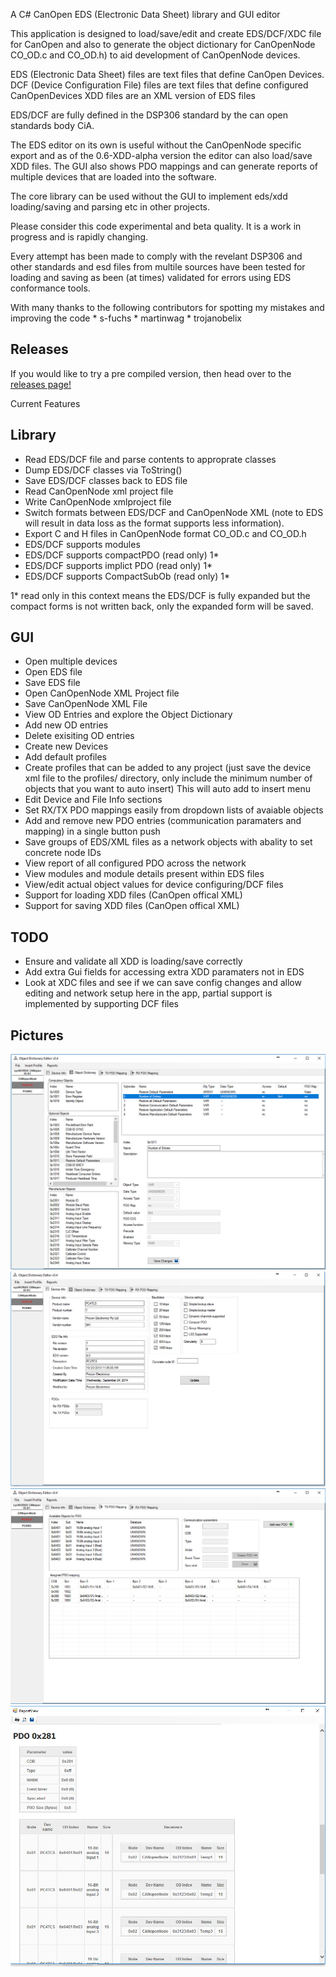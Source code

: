 A C# CanOpen EDS (Electronic Data Sheet) library and GUI editor

This application is designed to load/save/edit and create EDS/DCF/XDC file for 
CanOpen and also to generate the object dictionary for CanOpenNode 
CO_OD.c and CO_OD.h) to aid development of CanOpenNode devices.

EDS (Electronic Data Sheet) files are text files that define CanOpen Devices.
DCF (Device Configuration File) files are text files that define configured CanOpenDevices
XDD files are an XML version of EDS files 

EDS/DCF are fully defined in the DSP306 standard by the can open standards 
body CiA.

The EDS editor on its own is useful without the CanOpenNode specific export and 
as of the 0.6-XDD-alpha version the editor can also load/save XDD files. 
The GUI also shows PDO mappings and can generate reports
of multiple devices that are loaded into the software.

The core library can be used without the GUI to implement eds/xdd loading/saving
and parsing etc in other projects.

Please consider this code experimental and beta quality. 
It is a work in progress and is rapidly changing.

Every attempt has been made to comply with the revelant DSP306 and other 
standards and esd files from multile sources have been tested for loading and 
saving as been (at times) validated for errors using EDS conformance tools.

With many thanks to the following contributors for spotting my mistakes and 
improving the code
	* s-fuchs 
	* martinwag 
	* trojanobelix

Releases
--------

If you would like to try a pre compiled version, then head over to the [releases page!](https://github.com/robincornelius/libedssharp/releases)

Current Features

Library
-------

* Read EDS/DCF file and parse contents to approprate classes
* Dump EDS/DCF classes via ToString()
* Save EDS/DCF classes back to EDS file
* Read CanOpenNode xml project file
* Write CanOpenNode xmlproject file
* Switch formats between EDS/DCF and CanOpenNode XML (note to EDS will result in
  data loss as the format supports less information).
* Export C and H files in CanOpenNode format CO_OD.c and CO_OD.h
* EDS/DCF supports modules
* EDS/DCF supports compactPDO (read only) 1*
* EDS/DCF supports implict PDO (read only) 1*
* EDS/DCF supports CompactSubOb (read only) 1*

1* read only in this context means the EDS/DCF is fully expanded but the compact
   forms is not written back, only the expanded form will be saved.

GUI
---
* Open multiple devices
* Open EDS file
* Save EDS file
* Open CanOpenNode XML Project file
* Save CanOpenNode XML File
* View OD Entries and explore the Object Dictionary
* Add new OD entries
* Delete exisiting OD entries
* Create new Devices
* Add default profiles
* Create profiles that can be added to any project (just save the device xml file to the profiles/ 
  directory, only include the minimum number of objects that you want to auto insert) This will auto add to insert menu
* Edit Device and File Info sections
* Set RX/TX PDO mappings easily from dropdown lists of avaiable objects
* Add and remove new PDO entries (communication paramaters and mapping) in a single button push
* Save groups of EDS/XML files as a network objects with abality to set concrete node IDs
* View report of all configured PDO across the network
* View modules and module details present within EDS files
* View/edit actual object values for device configuring/DCF files
* Support for loading XDD files (CanOpen offical XML)
* Support for saving XDD files (CanOpen offical XML)

TODO
----

* Ensure and validate all XDD is loading/save correctly
* Add extra Gui fields for accessing extra XDD paramaters not in EDS
* Look at XDC files and see if we can save config changes and allow editing and
  network setup here in the app, partial support is implemented by supporting 
  DCF files
  

Pictures
--------

![alt tag](pic1.jpg)
![alt tag](pic2.jpg)
![alt tag](pic3.jpg)
![alt tag](pic4.jpg)